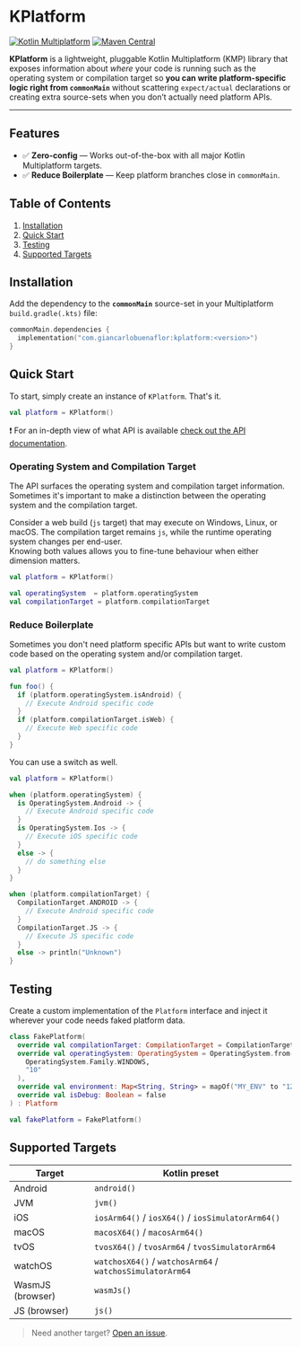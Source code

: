 # KPlatform

[![Kotlin Multiplatform](https://img.shields.io/badge/Kotlin-Multiplatform-7F52FF?logo=kotlin&logoColor=white)](https://kotlinlang.org/docs/multiplatform.html)
[![Maven Central](https://img.shields.io/maven-central/v/com.giancarlobuenaflor/kplatform)](https://central.sonatype.com/artifact/com.giancarlobuenaflor/kplatform)

**KPlatform** is a lightweight, pluggable Kotlin Multiplatform (KMP) library that exposes
information about _where_ your code is running such as the operating system or compilation target 
so **you can write platform-specific logic right from `commonMain`** without scattering `expect/actual`
declarations or creating extra source-sets when you don’t actually need platform APIs.

---

## Features

- ✅ **Zero-config** — Works out-of-the-box with all major Kotlin Multiplatform targets.
- ✅ **Reduce Boilerplate** — Keep platform branches close in `commonMain`.

## Table of Contents

1. [Installation](#installation)
2. [Quick Start](#quick-start)
3. [Testing](#testing)
4. [Supported Targets](#supported-targets)

## Installation

Add the dependency to the **`commonMain`** source-set in your Multiplatform `build.gradle(.kts)`
file:

```kotlin
commonMain.dependencies {
  implementation("com.giancarlobuenaflor:kplatform:<version>")
}
```

## Quick Start

To start, simply create an instance of `KPlatform`. That's it.

```kotlin
val platform = KPlatform()
```

❗ For an in-depth view of what API is available [check out the API documentation](https://buenaflor.github.io/KPlatform/).

### Operating System and Compilation Target

The API surfaces the operating system and compilation target information. 
Sometimes it's important to make a distinction between the operating system and the compilation target.

Consider a web build (`js` target) that may execute on Windows, Linux, or macOS. The compilation
target remains `js`, while the runtime operating system changes per end-user.  
Knowing both values allows you to fine-tune behaviour when either dimension matters.

```kotlin
val platform = KPlatform()

val operatingSystem  = platform.operatingSystem
val compilationTarget = platform.compilationTarget
```

### Reduce Boilerplate

Sometimes you don't need platform specific APIs but want to write custom code based on the operating
system and/or compilation target. 

```kotlin
val platform = KPlatform()

fun foo() {
  if (platform.operatingSystem.isAndroid) {
    // Execute Android specific code
  }
  if (platform.compilationTarget.isWeb) {
    // Execute Web specific code
  }
}
```

You can use a switch as well.

```kotlin
val platform = KPlatform()

when (platform.operatingSystem) {
  is OperatingSystem.Android -> {
    // Execute Android specific code
  }
  is OperatingSystem.Ios -> {
    // Execute iOS specific code
  }
  else -> {
    // do something else
  }
}

when (platform.compilationTarget) {
  CompilationTarget.ANDROID -> {
    // Execute Android specific code
  }
  CompilationTarget.JS -> {
    // Execute JS specific code
  }
  else -> println("Unknown")
}
```

## Testing

Create a custom implementation of the `Platform` interface and inject it wherever your code needs 
faked platform data.

```kotlin
class FakePlatform(
  override val compilationTarget: CompilationTarget = CompilationTarget.JVM,
  override val operatingSystem: OperatingSystem = OperatingSystem.from(
    OperatingSystem.Family.WINDOWS,
    "10"
  ),
  override val environment: Map<String, String> = mapOf("MY_ENV" to "123"),
  override val isDebug: Boolean = false
) : Platform

val fakePlatform = FakePlatform()
```

## Supported Targets

| Target           | Kotlin preset                                              |
|------------------|------------------------------------------------------------|
| Android          | `android()`                                                |
| JVM              | `jvm()`                                                    |
| iOS              | `iosArm64()` / `iosX64()` / `iosSimulatorArm64()`          |
| macOS            | `macosX64()` / `macosArm64()`                              |
| tvOS             | `tvosX64()` / `tvosArm64` / `tvosSimulatorArm64`           |
| watchOS          | `watchosX64()` / `watchosArm64` / `watchosSimulatorArm64`  |
| WasmJS (browser) | `wasmJs()`                                                 |
| JS (browser)     | `js()`                                                     |

> Need another target?  [Open an issue](https://github.com/your-org/kplatform/issues).
